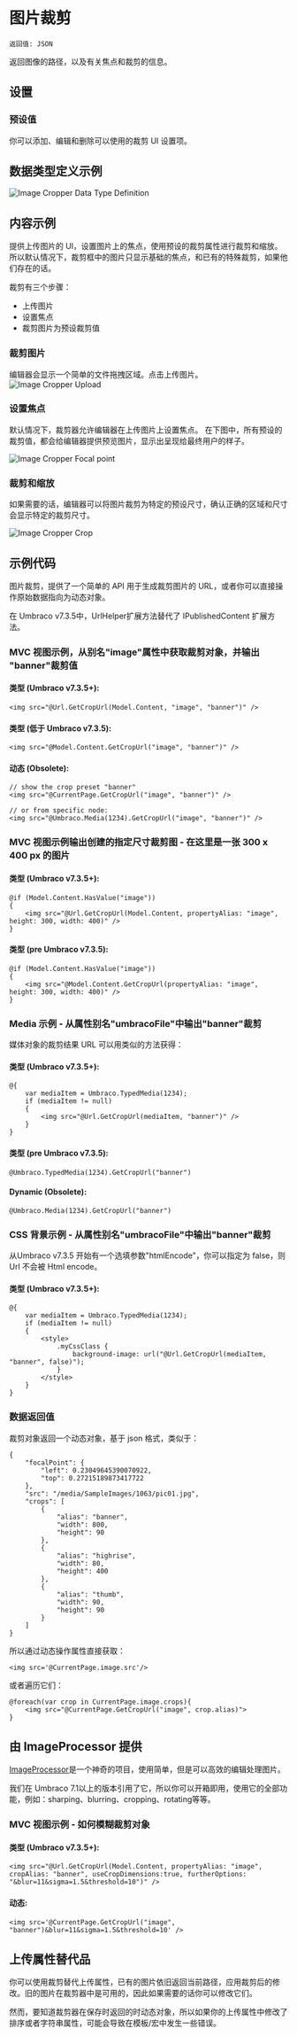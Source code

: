# 图片裁剪 #

`返回值: JSON`

返回图像的路径，以及有关焦点和裁剪的信息。

## 设置 ##

### 预设值 ###
你可以添加、编辑和删除可以使用的裁剪 UI 设置项。

## 数据类型定义示例 ##

![Image Cropper Data Type Definition](images/Image-Cropper/datatype.png)

## 内容示例  ##
提供上传图片的 UI，设置图片上的焦点，使用预设的裁剪属性进行裁剪和缩放。所以默认情况下，裁剪框中的图片只显示基础的焦点，和已有的特殊裁剪，如果他们存在的话。

裁剪有三个步骤：

- 上传图片
- 设置焦点
- 裁剪图片为预设裁剪值

### 裁剪图片 ###
编辑器会显示一个简单的文件拖拽区域。点击上传图片。
![Image Cropper Upload](images/Image-Cropper/upload.png)

### 设置焦点 ###
默认情况下，裁剪器允许编辑器在上传图片上设置焦点。
在下图中，所有预设的裁剪值，都会给编辑器提供预览图片，显示出呈现给最终用户的样子。

![Image Cropper Focal point](images/Image-Cropper/focalpoint.png)

### 裁剪和缩放 ###
如果需要的话，编辑器可以将图片裁剪为特定的预设尺寸，确认正确的区域和尺寸会显示特定的裁剪尺寸。

![Image Cropper Crop](images/Image-Cropper/crop.png)


## 示例代码 ##

图片裁剪，提供了一个简单的 API 用于生成裁剪图片的 URL，或者你可以直接操作原始数据指向为动态对象。

在 Umbraco v7.3.5中，UrlHelper扩展方法替代了 IPublishedContent 扩展方法。

### MVC 视图示例，从别名"image"属性中获取裁剪对象，并输出 "banner"裁剪值 ###

#### 类型 (Umbraco v7.3.5+): ####

    <img src="@Url.GetCropUrl(Model.Content, "image", "banner")" />

#### 类型 (低于 Umbraco v7.3.5): ####

    <img src="@Model.Content.GetCropUrl("image", "banner")" />

#### 动态 (Obsolete): ####
    
    // show the crop preset "banner"
    <img src="@CurrentPage.GetCropUrl("image", "banner")" />

    // or from specific node:
    <img src="@Umbraco.Media(1234).GetCropUrl("image", "banner")" />

### MVC 视图示例输出创建的指定尺寸裁剪图 - 在这里是一张 300 x 400 px 的图片 ###

#### 类型 (Umbraco v7.3.5+):
    
	@if (Model.Content.HasValue("image"))
    {
        <img src="@Url.GetCropUrl(Model.Content, propertyAlias: "image", height: 300, width: 400)" />
    }

#### 类型 (pre Umbraco v7.3.5):
    
    @if (Model.Content.HasValue("image"))
    {
        <img src="@Model.Content.GetCropUrl(propertyAlias: "image", height: 300, width: 400)" />
    }


### Media 示例 - 从属性别名"umbracoFile"中输出"banner"裁剪 ###

媒体对象的裁剪结果 URL 可以用类似的方法获得：

#### 类型 (Umbraco v7.3.5+): ####
    
    @{
        var mediaItem = Umbraco.TypedMedia(1234);
        if (mediaItem != null)
        {
            <img src="@Url.GetCropUrl(mediaItem, "banner")" />
        }
    }

#### 类型 (pre Umbraco v7.3.5): ####

    @Umbraco.TypedMedia(1234).GetCropUrl("banner")

#### Dynamic (Obsolete): ####

    @Umbraco.Media(1234).GetCropUrl("banner")


### CSS 背景示例 - 从属性别名"umbracoFile"中输出"banner"裁剪

从Umbraco v7.3.5 开始有一个选填参数"htmlEncode"，你可以指定为 false，则 Url 不会被 Html encode。

#### 类型 (Umbraco v7.3.5+): ####

    @{
        var mediaItem = Umbraco.TypedMedia(1234);
        if (mediaItem != null)
        {
            <style>
                .myCssClass {
                    background-image: url("@Url.GetCropUrl(mediaItem, "banner", false)");
                }
            </style>
        }
    }

### 数据返回值 ###

裁剪对象返回一个动态对象，基于 json 格式，类似于：

	{
		"focalPoint": {
			"left": 0.23049645390070922,
			"top": 0.27215189873417722
		},
		"src": "/media/SampleImages/1063/pic01.jpg",
		"crops": [
			{
				"alias": "banner",
				"width": 800,
				"height": 90
			},
			{
				"alias": "highrise",
				"width": 80,
				"height": 400
			},
			{
				"alias": "thumb",
				"width": 90,
				"height": 90
			}
		]
	}

所以通过动态操作属性直接获取：

    <img src='@CurrentPage.image.src'/>

或者遍历它们：

	@foreach(var crop in CurrentPage.image.crops){
		<img src="@CurrentPage.GetCropUrl("image", crop.alias)">
	}

## 由 ImageProcessor 提供 ##
[ImageProcessor](http://imageprocessor.org/)是一个神奇的项目，使用简单，但是可以高效的编辑处理图片。

我们在 Umbraco 7.1以上的版本引用了它，所以你可以开箱即用，使用它的全部功能，例如：sharping、blurring、cropping、rotating等等。

### MVC 视图示例 - 如何模糊裁剪对象 ###

#### 类型 (Umbraco v7.3.5+): ####

    <img src="@Url.GetCropUrl(Model.Content, propertyAlias: "image", cropAlias: "banner", useCropDimensions:true, furtherOptions: "&blur=11&sigma=1.5&threshold=10")" />
    
#### 动态: ####

    <img src='@CurrentPage.GetCropUrl("image", "banner")&blur=11&sigma=1.5&threshold=10' />


## 上传属性替代品 ##

你可以使用裁剪替代上传属性，已有的图片依旧返回当前路径，应用裁剪后的修改。旧的图片在裁剪器中是可用的，因此如果需要的话你可以修改它们。

然而，要知道裁剪器在保存时返回的时动态对象，所以如果你的上传属性中修改了排序或者字符串属性，可能会导致在模板/宏中发生一些错误。